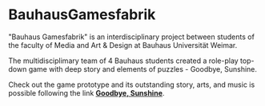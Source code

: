 # BauhausGamesfabrik
"Bauhaus Gamesfabrik" is an interdisciplinary project between students of the faculty of Media and Art & Design at Bauhaus Universität Weimar.

The multidisciplimary team of 4 Bauhaus students created a role-play top-down game with deep story and elements of puzzles - Goodbye, Sunshine.

Check out the game prototype and its outstanding story, arts, and music is possible following the link [**Goodbye, Sunshine**](https://jnannni.itch.io/goodbye-sunshine).
